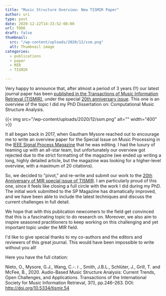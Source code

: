 ```yaml
---
title: "Music Structure Overview: New TISMIR Paper"
author: uri
type: post
date: 2020-12-22T14:33:52-08:00
url: TODO
draft: false
thumbnail:
  src: "/wp-content/uploads/2020/12/ssm.png"
  alt: Thumbnail image
categories:
  - publications
  - paper
  - MIR
  - TISMIR

---
```


Very happy to announce that, after almost a period of 3 years (!!) our latest journal paper has been [published in the Transactions of Music Information Retrieval (TISMIR)](https://transactions.ismir.net/articles/10.5334/tismir.54/), under the special [20th anniversary issue](https://transactions.ismir.net/3/volume/3/issue/1/).
This one is an overview of the topic I did my PhD Dissertation on: Computational Music Structure Analysis.

{{< img src="/wp-content/uploads/2020/12/ssm.png" alt="" width="400" >}}

It all began back in 2017, when Gautham Mysore reached out to encourage me to write an overview paper for the Special Issue on Music Processing in the [IEEE Signal Process Magazine](https://ieeexplore.ieee.org/xpl/RecentIssue.jsp?punumber=79) that he was editing.
I had the luxury of teaming up with an all-star team, but unfortunately our overview got rejected due to the strict formatting of the magazine (we ended up writing a long, highly detailed article, but the magazine was looking for a higher-level overview, with a maximum of 20 citations).

So, we decided to "pivot," and re-write and submit our work to the [20th Anniversary of MIR special issue of TISMIR](https://transactions.ismir.net/3/volume/3/issue/1/).
I am particularly proud of this one, since it feels like closing a full circle with the work I did during my PhD.
The initial work submitted to the SP Magazine has dramatically improved, and we have been able to include the latest techniques and discuss the current challenges in full detail.

We hope that with this publication newcomers to the field get convinced that this is a fascinating topic to do research on.
Moreover, we also aim to inspire seasoned practitioners to keep working on this challenging and yet important topic under the MIR field.

I'd like to give special thanks to my co-authors and the editors and reviewers of this great journal. This would have been impossible to write without you all!

Here you have the full citation:

Nieto, O., Mysore, G.J., Wang, C.-. i ., Smith, J.B.L., Schlüter, J., Grill, T. and McFee, B., 2020. Audio-Based Music Structure Analysis: Current Trends, Open Challenges, and Applications. Transactions of the International Society for Music Information Retrieval, 3(1), pp.246–263. DOI: http://doi.org/10.5334/tismir.54
